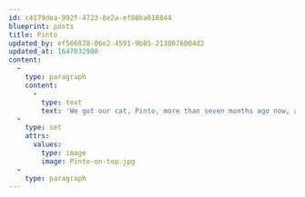 ```yaml
---
id: c4179dea-992f-4723-8e2a-ef80ba618844
blueprint: posts
title: Pinto
updated_by: ef566878-06e2-4591-9b05-2130076004d2
updated_at: 1647032980
content:
  -
    type: paragraph
    content:
      -
        type: text
        text: 'We got our cat, Pinto, more than seven months ago now, and each day since then she has become lovelier and softer and more elegant and more delightful.'
  -
    type: set
    attrs:
      values:
        type: image
        image: Pinto-on-top.jpg
  -
    type: paragraph
---
```

